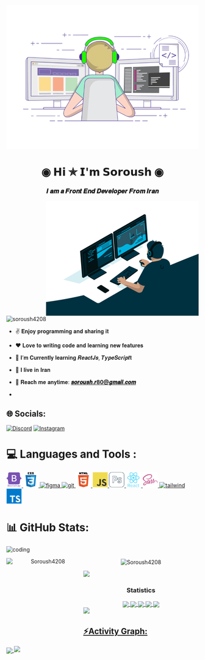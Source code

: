 ![logo](https://github.com/Soroush4208/Soroush4208/blob/main/2131.gif)

<h1 align="center" >◉ 𝗛𝗶 ✯ 𝗜'𝗺 𝗦𝗼𝗿𝗼𝘂𝘀𝗵 ◉</h1>

<h3 align="center">𝑰 𝒂𝒎 𝒂 𝑭𝒓𝒐𝒏𝒕 𝑬𝒏𝒅 𝑫𝒆𝒗𝒆𝒍𝒐𝒑𝒆𝒓 𝑭𝒓𝒐𝒎 𝑰𝒓𝒂𝒏</h3>
<img align="right" alt="coding" width="400" src="https://raw.githubusercontent.com/g-popovic/g-popovic/master/programmer.gif">
<p align="left"> <img src="https://komarev.com/ghpvc/?username=soroush4208&label=Profile%20views&color=0e75b6&style=flat" alt="soroush4208" /> </p>


- ✌️ 𝐄𝐧𝐣𝐨𝐲 𝐩𝐫𝐨𝐠𝐫𝐚𝐦𝐦𝐢𝐧𝐠 𝐚𝐧𝐝 𝐬𝐡𝐚𝐫𝐢𝐧𝐠 𝐢𝐭 
  
- ❤️ 𝐋𝐨𝐯𝐞 𝐭𝐨 𝐰𝐫𝐢𝐭𝐢𝐧𝐠 𝐜𝐨𝐝𝐞 𝐚𝐧𝐝 𝐥𝐞𝐚𝐫𝐧𝐢𝐧𝐠 𝐧𝐞𝐰 𝐟𝐞𝐚𝐭𝐮𝐫𝐞𝐬
  
- 🌱 𝐈’𝐦 𝐂𝐮𝐫𝐫𝐞𝐧𝐭𝐥𝐲 𝐥𝐞𝐚𝐫𝐧𝐢𝐧𝐠 𝑹𝒆𝒂𝒄𝒕𝑱𝒔, 𝑻𝒚𝒑𝒆𝑺𝒄𝒓𝒊𝒑𝒕𝐭

- 💒 𝐈 𝐥𝐢𝐯𝐞 𝐢𝐧 𝐈𝐫𝐚𝐧
  
- 📧 𝐑𝐞𝐚𝐜𝐡 𝐦𝐞 𝐚𝐧𝐲𝐭𝐢𝐦𝐞: **𝒔𝒐𝒓𝒐𝒖𝒔𝒉.𝒓80@𝒈𝒎𝒂𝒊𝒍.𝒄𝒐𝒎**

-  

## 🌐 Socials:
[![Discord](https://img.shields.io/badge/Discord-%237289DA.svg?logo=discord&logoColor=white)](https://discord.gg/sor._.ros) [![Instagram](https://img.shields.io/badge/Instagram-%23E4405F.svg?logo=Instagram&logoColor=white)](https://instagram.com/Soroush.r_4208) 

# 💻 Languages and Tools :
<p align="left"> <a href="https://getbootstrap.com" target="_blank" rel="noreferrer"> <img src="https://raw.githubusercontent.com/teamedwardforever/Readme-Generator/71f25dd8b98329b168142a6b782a107b75eab178/svg/Skills/Frontend/bootstrap-plain-wordmark.svg" alt="Bootstrap" width="40" height="40"/> </a> <a href="https://www.w3schools.com/css/" target="_blank" rel="noreferrer"> <img src="https://raw.githubusercontent.com/devicons/devicon/master/icons/css3/css3-original-wordmark.svg" alt="css3" width="40" height="40"/> </a> <a href="https://www.figma.com/" target="_blank" rel="noreferrer"> <img src="https://www.vectorlogo.zone/logos/figma/figma-icon.svg" alt="figma" width="40" height="40"/> </a> <a href="https://git-scm.com/" target="_blank" rel="noreferrer"> <img src="https://www.vectorlogo.zone/logos/git-scm/git-scm-icon.svg" alt="git" width="40" height="40"/> </a> <a href="https://www.w3.org/html/" target="_blank" rel="noreferrer"> <img src="https://raw.githubusercontent.com/devicons/devicon/master/icons/html5/html5-original-wordmark.svg" alt="html5" width="40" height="40"/> </a> <a href="https://developer.mozilla.org/en-US/docs/Web/JavaScript" target="_blank" rel="noreferrer"> <img src="https://raw.githubusercontent.com/devicons/devicon/master/icons/javascript/javascript-original.svg" alt="javascript" width="40" height="40"/> </a> <a href="https://www.photoshop.com/en" target="_blank" rel="noreferrer"> <img src="https://raw.githubusercontent.com/devicons/devicon/master/icons/photoshop/photoshop-line.svg" alt="photoshop" width="40" height="40"/> </a> <a href="https://reactjs.org/" target="_blank" rel="noreferrer"> <img src="https://raw.githubusercontent.com/devicons/devicon/master/icons/react/react-original-wordmark.svg" alt="react" width="40" height="40"/> </a> <a href="https://sass-lang.com" target="_blank" rel="noreferrer"> <img src="https://raw.githubusercontent.com/devicons/devicon/master/icons/sass/sass-original.svg" alt="sass" width="40" height="40"/> </a> <a href="https://tailwindcss.com/" target="_blank" rel="noreferrer"> <img src="https://www.vectorlogo.zone/logos/tailwindcss/tailwindcss-icon.svg" alt="tailwind" width="40" height="40"/> </a> <a href="https://www.typescriptlang.org/" target="_blank" rel="noreferrer"> <img src="https://raw.githubusercontent.com/devicons/devicon/master/icons/typescript/typescript-original.svg" alt="typescript" width="40" height="40"/> </a> </p>


# 📊 GitHub Stats:
<img align="center" alt="coding" width="100%" height="350em" src="https://camo.githubusercontent.com/e34348af3f1c09322e1a24c027544db7f7968cc67e290fe72ff471494b872710/68747470733a2f2f632e74656e6f722e636f6d2f714a35657656732d5f755541414141432f636f64696e672e676966">

<div align="center"  width="100%">
<img align="left" height="180em"  width="40%" src="https://github-readme-stats.vercel.app/api/top-langs/?username=Soroush4208&langs_count=8&theme=vision-friendly-dark" alt=Soroush4208 />
<p><img align="center"  width="40%" height="250em" src="https://github-readme-streak-stats.herokuapp.com/?user=Soroush4208&theme=vision-friendly-dark" alt="Soroush4208" /></p>
</div>

<img src="https://user-images.githubusercontent.com/73097560/115834477-dbab4500-a447-11eb-908a-139a6edaec5c.gif"><h3 align="center">Statistics</h3>
<div align="center">
<a href="https://github.com/Soroush4208">
<img align="center" src="http://github-profile-summary-cards.vercel.app/api/cards/stats?username=Soroush4208&theme=blue_green" height="180em" />
<img align="center" src="http://github-profile-summary-cards.vercel.app/api/cards/most-commit-language?username=Soroush4208&theme=github_dark" height="180em" />
<img align="center" src="http://github-profile-summary-cards.vercel.app/api/cards/repos-per-language?username=Soroush4208&theme=2077" height="180em" />
<img align="center" src="http://github-profile-summary-cards.vercel.app/api/cards/productive-time?username=Soroush4208&theme=2077" height="180em" />
<img align="center" src="http://github-profile-summary-cards.vercel.app/api/cards/profile-details?username=Soroush4208&theme=2077" height="180em" />
</div>
<img src="https://user-images.githubusercontent.com/73097560/115834477-dbab4500-a447-11eb-908a-139a6edaec5c.gif"><h2 align="left">⚡Activity Graph:</h2>
<img align="center" src="https://github-readme-activity-graph.vercel.app/graph?username=Soroush4208&theme=nightowl"/>

<img src="https://raw.githubusercontent.com/Trilokia/Trilokia/379277808c61ef204768a61bbc5d25bc7798ccf1/bottom_header.svg" />
